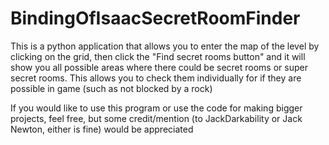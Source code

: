 # BindingOfIsaacSecretRoomFinder
This is a python application that allows you to enter the map of the level by clicking on the grid, then click the "Find secret rooms button" and it will show you all possible areas where there could be secret rooms or super secret rooms. This allows you to check them individually for if they are possible in game (such as not blocked by a rock)

If you would like to use this program or use the code for making bigger projects, feel free, but some credit/mention (to JackDarkability or Jack Newton, either is fine) would be appreciated
